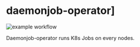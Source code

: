 # daemonjob-operator]

![example workflow](https://github.com/mcbenjemaa/daemonjob-operator/actions/workflows/test/badge.svg)

Daemonjob-operator runs K8s Jobs on every nodes.

